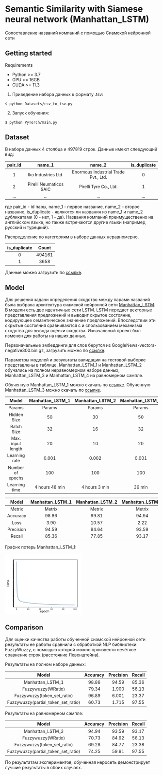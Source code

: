 # Semantic Similarity with Siamese neural network (Manhattan_LSTM)
Сопоставление названий компаний с помощью Сиамской нейронной сети

## Getting started

Requirements

* Python >= 3.7
* GPU >= 16GB
* CUDA >= 11.3

1) Приведение набора данных к формату .tsv:

````
$ python Datasets/csv_to_tsv.py
````

2) Запуск обучения:

````
$ python PyTorch/main.py
````

## Dataset
В наборе данных 4 столбца и 497819 строк. Данные имеют слеедующий вид:

| pair_id |         name_1          |                name_2                | is_duplicate | 
|:-------:|:-----------------------:|:------------------------------------:|:------------:|
|    1    |   Iko Industries Ltd.   | Enormous Industrial Trade Pvt., Ltd. |      0       | 
|    2    | Pirelli Neumaticos SAIC |        Pirelli Tyre Co., Ltd.        |      1       | 
|   ...   |           ...           |                 ...                  |     ...      |

где pair_id - id пары, name_1 - первое название, name_2 - второе название, is_duplicate - являются ли названия из name_1 и name_2 дубликатами (0 - нет, 1 - да). Названия компаний 
преимущественно на английском языке, но также встречаются другие языки (например, русский и турецкий).

Распределение по категориям в наборе данных неравномерно.

| is_duplicate |    Count     |
|:------------:|:------------:|
|      0       |    494161    |
|      1       |     3658     |

Данные можно загрузить по [ссылке](https://drive.google.com/file/d/1e9bdr7wcQX_YBudQcsKj-sMoIGxQOlK4/view?usp=sharing).

## Model
Для решения задачи определения сходство между парами названий была выбрана архитектура сиамской нейронной сети 
[Manhattan_LSTM](https://github.com/fionn-mac/Manhattan-LSTM). В модели есть две идентичные сети LSTM. LSTM передает 
векторные представления предложений и выводит скрытое состояние, кодирующее семантическое значение предложений. 
Впоследствии эти скрытые состояния сравниваются с и спользованием механизма сходства для вывода оценки сходства. 
Изначальный проект был изменен для работы на наших данных.  


Первоначальные эмбеддинги для слов берутся из GoogleNews-vectors-negative300.bin.gz, загрузить можно по
[ссылке](https://drive.google.com/file/d/0B7XkCwpI5KDYNlNUTTlSS21pQmM/edit?resourcekey=0-wjGZdNAUop6WykTtMip30g).

Параметры моделей и результаты валидации на тестовой выборке представлены в таблице. Manhattan_LSTM_1 и Manhattan_LSTM_2
обучались на полном неравномерном наборе данных, Manhattan_LSTM_3 и Manhattan_LSTM_4 на равномерном сэмпле. 

Обученную Manhattan_LSTM_1 можно скачать по [ссылке](https://drive.google.com/drive/folders/1XwE5d1t_HL5soXdWDNRHGZBy0CaofA5P?usp=sharing).
Обученную Manhattan_LSTM_3 можно скачать по [ссылке](https://drive.google.com/drive/folders/1P16lsCTu7P1q3GmOjTd3qY5ptKSqELmL?usp=sharing).

|       Model       | Manhattan_LSTM_1 | Manhattan_LSTM_2 | Manhattan_LSTM_3 | Manhattan_LSTM_4 |
|:-----------------:|:----------------:|:----------------:|:----------------:|:----------------:|
|      Params       |      Params      |      Params      |      Params      |      Params      |
|    Hidden Size    |        50        |        30        |        50        |        30        |
|    Batch Size     |        32        |        16        |        32        |        16        |
| Max. input length |        20        |        10        |        20        |        10        |
|   Learning rate   |      0.001       |      0.002       |      0.001       |      0.001       |
| Number of epochs  |       100        |       100        |       100        |       100        |
|   Learning time   |  4 hours 48 min  |  4 hours 3 min   |      36 min      |      33 min      |

|       Model       | Manhattan_LSTM_1 | Manhattan_LSTM_2 | Manhattan_LSTM_3 | Manhattan_LSTM_4 |
|:-----------------:|:----------------:|:----------------:|:----------------:|:----------------:|
|      Metrix       |      Metrix      |      Metrix      |      Metrix      |      Metrix      |
|     Accuracy      |      98.86       |      99.81       |      94.94       |      94.05       |
|       Loss        |       3.90       |      10.57       |       2.22       |       5.16       |
|     Precision     |      94.59       |      94.64       |      93.59       |      91.01       |
|      Recall       |      85.36       |      77.85       |      93.17       |      93.78       |

График потерь Manhattan_LSTM_1:

<p align="left"><img src="./saved_figure.png" alt="detection" width="50%"></p>


## Comparison 
Для оценки качества работы обученной сиамской нейронной сети результаты ее работы сравнили с обработкой NLP библиотеки
FuzzyWuzzy, с помощью которой можно произвести нечёткое сравнение строк (расстояние Левенштейна).

Результаты на полном наборе данных:

|                Model                | Accuracy | Precision | Recall  |
|:-----------------------------------:|:--------:|:---------:|---------|
|          Manhattan_LSTM_1           |  98.86   |   94.59   |  85.36  |
|         Fuzzywuzzy(WRatio)          |  79.34   |   1.900   |  56.13  |
|     Fuzzywuzzy(token_set_ratio)     |  96.89   |   6.001   |  23.37  |
| Fuzzywuzzy(partial_token_set_ratio) |  60.73   |   1.715   |  97.55  |

Результаты на равномерном сэмпле:

|                Model                | Accuracy | Precision | Recall |
|:-----------------------------------:|:--------:|:---------:|--------|
|          Manhattan_LSTM_3           |  94.94   |   93.59   | 93.17  |
|         Fuzzywuzzy(WRatio)          |  70.73   |   84.92   | 56.13  |
|     Fuzzywuzzy(token_set_ratio)     |  69.28   |   84.77   | 23.38  |
| Fuzzywuzzy(partial_token_set_ratio) |  74.25   |   59.91   | 97.55  |

По результатам экспериментов, обученная неросеть демонстрирует лучшие результаты в обоих случаях.
